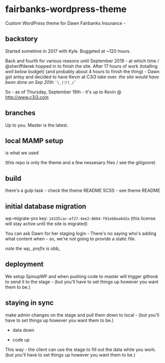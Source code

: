 # fairbanks-wordpress-theme
Custom WordPress theme for Dawn Fairbanks Insurance -


## backstory
Started sometime in 2017 with Kyle. Buggeted at ~120 hours.

Back and fourth for various reasons until September 2019 - at which time / @sheriffderek hopped in to finish the site. After 17 hours of work (totalling *well below* budget) (and probably about 4 hours to finish the thing) - Dawn got antsy and decided to have Kevin at C3i3 take over. *the site would have been done on Sep 20th* `¯\_(ツ)_/¯`

So - as of Thursday, September 19th - it's up to Kevin @ http://www.c3i3.com


## branches

Up to you. Master is the latest.


## local MAMP setup
is what we used

(this repo is only the theme and a few nessesary files / see the gitignore)


## build
there's a gulp task - check the theme README SCSS - see theme README


## initial database migration

wp-migrate-pro key: `14335cac-ef27-4ee2-8604-f01eb8ea6d2e` (this license will stay active until the site is migrated)

You can ask Dawn for her staging login - There's no saying who's adding what content when - so, we're not going to provide a static file.

*note the wp_ prefix is obb_*


## deployment

We setup SpinupWP and when pushing code to master will trigger githook to send it to the stage - (but you'll have to set things up however you want them to be.)


## staying in sync

make admin changes on the stage and pull them down to local - (but you'll have to set things up however you want them to be.)

* data down

* code up

This way - the client can use the stage to fill out the data while you work. (but you'll have to set things up however you want them to be.)
